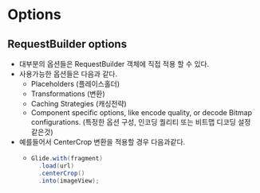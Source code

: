 Options
===
RequestBuilder options
---
* 대부분의 옵션들은 RequestBuilder 객체에 직접 적용 할 수 있다.
* 사용가능한 옵션들은 다음과 같다.
  * Placeholders (플레이스홀더)
  * Transformations (변환)
  * Caching Strategies (캐싱전략)
  * Component specific options, like encode quality, or decode Bitmap configurations. (특정한 옵션 구성, 인코딩 퀄리티 또는 비트맵 디코딩 설정 같은것)
* 예를들어서 CenterCrop 변환을 적용할 경우 다음과같다.
  * ```java
    Glide.with(fragment)
      .load(url)
      .centerCrop()
      .into(imageView);
